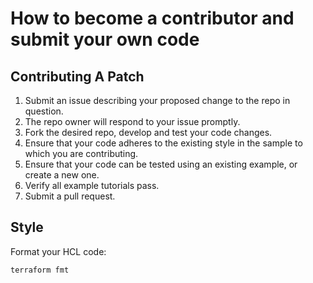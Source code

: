# How to become a contributor and submit your own code

## Contributing A Patch

1. Submit an issue describing your proposed change to the repo in question.
1. The repo owner will respond to your issue promptly.
1. Fork the desired repo, develop and test your code changes.
1. Ensure that your code adheres to the existing style in the sample to which
   you are contributing.
1. Ensure that your code can be tested using an existing example, or create a new one.
1. Verify all example tutorials pass.
1. Submit a pull request.

## Style

Format your HCL code:

```
terraform fmt
```